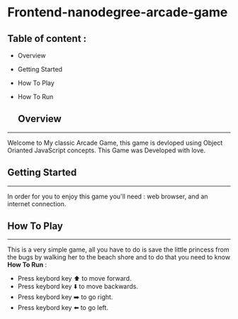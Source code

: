 

  # Frontend-nanodegree-arcade-game


## Table of content :
* Overview
* Getting Started
* How To Play
* How To Run


  ## **Overview**
---
Welcome to My classic Arcade Game, this game is devloped using Object Orianted JavaScript concepts. This Game was Developed with love.

 ## **Getting Started**  
---
In order for you to enjoy this game you'll need : web browser, and an internet connection.

  ## **How To Play**  
---
This is a very simple game, all you have to do is save the little princess from the bugs by walking her to the beach shore and to do that you need to know **How To Run** :
* Press keybord key :arrow_up: to move forward.
* Press keybord key :arrow_down: to move backwards.
* Press keybord key :arrow_right: to go right.
* Press keybord key :arrow_left: to go left.
